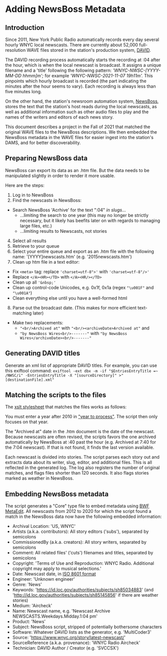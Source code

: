 # Adding NewsBoss Metadata
## Introduction
Since 2011, New York Public Radio automatically records every day several hourly WNYC local newscasts. There are currently about 52,000 full-resolution WAVE files stored in the station's production system, [DAVID](https://www.davidsystems.com/).

The DAVID recording process automatically starts the recording at :04 after the hour, which is when the local newscast is broadcast. It assigns a unique filename and a 'title' following the following pattern: *'WNYC-NWSC-[YYYY-MM-DD hhmm]m';* for example *'WNYC-NWSC-2021-11-07 19h11m'.* This pinpoints which hourly broadcast is recorded (the part indicating the minutes after the hour seems to vary). Each recording is always less than five minutes long.

On the other hand, the station's newsroom automation system, [NewsBoss](https://www.newsboss.com/), stores the text that the station's host reads during the local newscasts, as well as additional information such as other audio files to play and the names of the writers and editors of each news story.

This document describes a project in the Fall of 2021 that matched the original WAVE files to the NewsBoss descriptions. We then embedded the NewsBoss metadata in the WAVE files for easier ingest into the station's DAMS, and for better discoverability.

## Preparing NewsBoss data
NewsBoss can export its data as an .htm file. But the data needs to be manipulated slightly in order to render it more usable.

Here are the steps:
1. Log in to NewsBoss
2. Find the newscasts in NewsBoss:
  * Search NewsBoss 'Acrhive' for the text ":04" *in slugs*...
     * ...limiting the search to one year (this may no longer be strictly necessary, but it likely has beefits later on with regards to managing large files, etc.)
     * ...limiting results to Newscasts, not stories
4. Select all results
5. Retrieve to your queue
6. Select your entire queue and export as an .htm file with the following name: '[YYYY]newscasts.htm' (e.g. '2015newscasts.htm')
7. Clean up htm file in a text editor: 
  * Fix ```<meta>``` tag: replace ```'charset=utf-8">'```  with   ```'charset=utf-8"/>'```
  * Replace ```</A><HR></TD>``` with ```</A><HR/></TD>```
  * Clean up all ```'&nbsp;'```   
  * Clean up control-code Unicodes, e.g. 0x1f, 0x1a (regex ```"\u001F"``` and ```"\u001A"```)
  * Clean everything else until you have a well-formed html
8. Parse out the broadcast date. (This makes for more efficient text-matching later) 
  * Make two replacements:
    * ```"<br/>Archived at"``` with ```"<br/><archiveDate>Archived at"``` and 
    * ```"by NewsBoss Wires<br/>-------"``` with ```"by NewsBoss Wires</archiveDate><br/>-------"```
    
## Generating DAVID titles
Generate an xml list of appropriate DAVID titles. For example, you can use this exiftool command:
```exiftool -ext dbx -m -if "$EntriesEntryTitle =~ /NWSC/i" -EntriesEntryTitle -X "[sourceDirectory]" >"[destinationFile].xml"```

## Matching the scripts to the files
The [xslt stylesheet](https://github.com/MarcosSueiro/nypr-archives-ingest-scripts/blob/master/currentTemplates/NewsBossExiftoolDBX2ixml.xsl) that matches the files works as follows:

You must enter a year after 2010 in ["year to process"](https://github.com/MarcosSueiro/nypr-archives-ingest-scripts/blob/1941c7c0247f85e18c5ed13b14be284fefa0d304/currentTemplates/NewsBossExiftoolDBX2ixml.xsl#L24). The script then only focuses on that year.

The "Archived at" date in the .htm document is the date of the newscast. Because newscasts are often revised, the scripts favors the one archived automatically by NewsBoss at :40 past the hour (e.g. Archived at 7:40 for the 7:04 newscast). If that is not found, it finds the last version available.

Each newscast is divided into stories. The script parses each story out and extracts data about its writer, slug, editor, and additional files. This is all reflected in the generated log. The log also registers the number of original matches, and flags files shorter than 120 seconds. It also flags stories marked as weather in NewsBoss.

## Embedding NewsBoss metadata
The script generates a "Core" type file to embed metadata using [BWF MetaEdit](https://mediaarea.net/BWFMetaEdit). All newscasts from 2012 to 2020 for which the script found a match in the NewsBoss data now have the following embedded information:

* Archival Location: 'US, WNYC'
* Artists (a.k.a. contributors): All story editors ('subs'), separated by semicolons
* CommissionedBy (a.k.a. creators): All story writers, separated by semicolons
* Comment: All related files' ('cuts') filenames and titles, separated by semicolons
* Copyright: 'Terms of Use and Reproduction: WNYC Radio. Additional copyright may apply to musical selections.'
* Date: Newscast date, in [ISO 8601 format](https://www.iso.org/iso-8601-date-and-time-format.html)
* Engineer: 'Unknown engineer'
* Genre: 'News'
* Keywords: 'https://id.loc.gov/authorities/subjects/sh85034883' (and 'http://id.loc.gov/authorities/subjects/sh85145856' if there are weather stories)
* Medium: 'Aircheck'
* Name: Newscast name, e.g. 'Newscast Archive NEWSCASTS.Weekdays.Midday.1:04 pm'
* Product: 'News'
* Subject: NewsBoss script, stripped of potentially bothersome characters
* Software: Whatever DAVID lists as the generator, e.g. 'MultiCoder3'
* Source: 'https://www.wnyc.org/story/latest-newscast/'
* SourceReference (a.k.a. provenance): 'WNYC Radio Aircheck'
* Technician: DAVID Author / Creator (e.g. 'SVCCSX')
